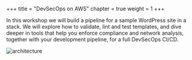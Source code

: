 +++
title = "DevSecOps on AWS"
chapter = true
weight = 1
+++

In this workshop we will build a pipeline for a sample WordPress site in a stack. We will explore how to validate, lint and test templates, and dive deeper in tools that help you enforce compliance and network analysis, together with your development pipeline, for a full DevSecOps CI/CD.

![architecture](/images/architecture.png)